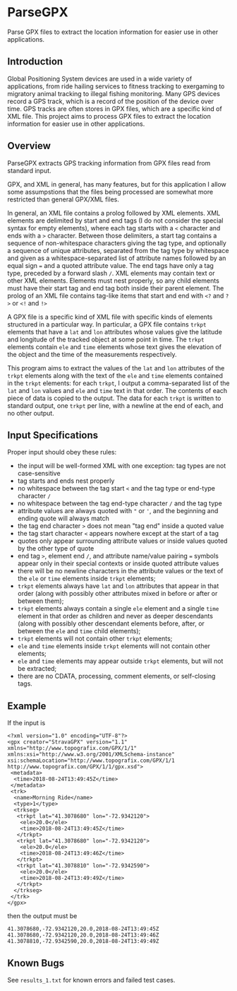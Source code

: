 # ParseGPX
Parse GPX files to extract the location information for easier use in other applications.

## Introduction
Global Positioning System devices are used in a wide variety of applications, from ride hailing services to fitness tracking to exergaming to migratory animal tracking to illegal fishing monitoring. Many GPS devices record a GPS track, which is a record of the position of the device over time. GPS tracks are often stores in GPX files, which are a specific kind of XML file. This project aims to process GPX files to extract the location information for easier use in other applications.

## Overview
ParseGPX extracts GPS tracking information from GPX files read from standard input.

GPX, and XML in general, has many features, but for this application I allow some assumpstions that the files being processed are somewhat more restricted than general GPX/XML files.

In general, an XML file contains a prolog followed by XML elements. XML elements are delimited by start and end tags (I do not consider the special syntax for empty elements), where each tag starts with a `<` character and ends with a `>` character. Between those delimiters, a start tag contains a sequence of non-whitespace characters giving the tag type, and optionally a sequence of unique attributes, separated from the tag type by whitespace and given as a whitespace-separated list of attribute names followed by an equal sign `=` and a quoted attribute value. The end tags have only a tag type, preceded by a forward slash `/`. XML elements may contain text or other XML elements. Elements must nest properly, so any child elements must have their start tag and end tag both inside their parent element. The prolog of an XML file contains tag-like items that start and end with `<?` and `?>` or `<!` and `!>`

A GPX file is a specific kind of XML file with specific kinds of elements structured in a particular way. In particular, a GPX file contains `trkpt` elements that have a `lat` and `lon` attributes whose values give the latitude and longitude of the tracked object at some point in time. The `trkpt` elements contain `ele` and `time` elements whose text gives the elevation of the object and the time of the measurements respectively.

This program aims to extract the values of the `lat` and `lon` attributes of the `trkpt` elements along with the text of the `ele` and `time` elements contained in the `trkpt` elements: for each `trkpt`, I output a comma-separated list of the `lat` and `lon` values and `ele` and `time` text in that order. The contents of each piece of data is copied to the output. The data for each `trkpt` is written to standard output, one `trkpt` per line, with a newline at the end of each, and no other output.

## Input Specifications
Proper input should obey these rules:
* the input will be well-formed XML with one exception: tag types are not case-sensitive
* tag starts and ends nest properly
* no whitespace between the tag start `<` and the tag type or end-type character `/`
* no whitespace between the tag end-type character `/` and the tag type
* attribute values are always quoted with `"` or `'`, and the beginning and ending quote will always match
* the tag end character `>` does not mean "tag end" inside a quoted value
* the tag start character `<` appears nowhere except at the start of a tag
* quotes only appear surrounding attribute values or inside values quoted by the other type of quote
* end tag `>`, element end `/`, and attribute name/value pairing `=` symbols appear only in their special contexts or inside quoted attribute values
* there will be no newline characters in the attribute values or the text of the `ele` or `time` elements inside `trkpt` elements;
* `trkpt` elements always have `lat` and `lon` attributes that appear in that order (along with possibly other attributes mixed in before or after or between them);
* `trkpt` elements always contain a single `ele` element and a single `time` element in that order as children and never as deeper descendants (along with possibly other descendant elements before, after, or between the `ele` and `time` child elements);
* `trkpt` elements will not contain other `trkpt` elements;
* `ele` and `time` elements inside `trkpt` elements will not contain other elements;
* `ele` and `time` elements may appear outside `trkpt` elements, but will not be extracted;
* there are no CDATA, processing, comment elements, or self-closing tags.

## Example
If the input is
```
<?xml version="1.0" encoding="UTF-8"?>
<gpx creator="StravaGPX" version="1.1" xmlns="http://www.topografix.com/GPX/1/1" xmlns:xsi="http://www.w3.org/2001/XMLSchema-instance" xsi:schemaLocation="http://www.topografix.com/GPX/1/1 http://www.topografix.com/GPX/1/1/gpx.xsd">
 <metadata>
  <time>2018-08-24T13:49:45Z</time>
 </metadata>
 <trk>
  <name>Morning Ride</name>
  <type>1</type>
  <trkseg>
   <trkpt lat="41.3078680" lon="-72.9342120">
    <ele>20.0</ele>
    <time>2018-08-24T13:49:45Z</time>
   </trkpt>
   <trkpt lat="41.3078680" lon="-72.9342120">
    <ele>20.0</ele>
    <time>2018-08-24T13:49:46Z</time>
   </trkpt>
   <trkpt lat="41.3078810" lon="-72.9342590">
    <ele>20.0</ele>
    <time>2018-08-24T13:49:49Z</time>
   </trkpt>
  </trkseg>
 </trk>
</gpx>
``` 
then the output must be
```
41.3078680,-72.9342120,20.0,2018-08-24T13:49:45Z
41.3078680,-72.9342120,20.0,2018-08-24T13:49:46Z
41.3078810,-72.9342590,20.0,2018-08-24T13:49:49Z
```
## Known Bugs

See `results_1.txt` for known errors and failed test cases.
